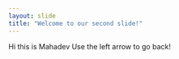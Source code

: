```yaml
---
layout: slide
title: "Welcome to our second slide!"
---
```

Hi this is Mahadev
Use the left arrow to go back!
